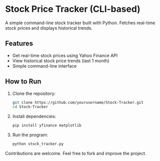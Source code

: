 # Stock Price Tracker (CLI-based)

A simple command-line stock tracker built with Python. Fetches real-time stock prices and displays historical trends.

## Features
- Get real-time stock prices using Yahoo Finance API
- View historical stock price trends (last 1 month)
- Simple command-line interface

## How to Run
1. Clone the repository:
   ```sh
   git clone https://github.com/yourusername/Stock-Tracker.git
   cd Stock-Tracker
   ```
2. Install dependencies:
   ```sh
   pip install yfinance matplotlib
   ```
3. Run the program:
   ```sh
   python stock_tracker.py
   ```

Contributions are welcome. Feel free to fork and improve the project.
